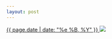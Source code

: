 ```yaml
---
layout: post
---
```


<p>
  <a href="/143">
    <time>{{ page.date | date: "%e %B, %Y" }}</time>
  </a>
  <a href="/143"><img src="{{ site.assets_url }}/143.jpg"/></a>
</p>

